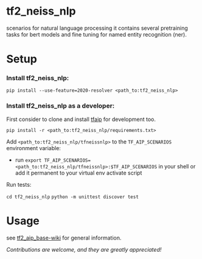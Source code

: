 # tf2_neiss_nlp
scenarios for natural language processing
it contains several pretraining tasks for bert models and fine tuning for named entity recognition (ner).

# Setup
### Install tf2_neiss_nlp:

`pip install --use-feature=2020-resolver <path_to:tf2_neiss_nlp>`

### Install tf2_neiss_nlp as a developer:

First consider to clone and install [tfaip](https://github.com/Planet-AI-GmbH/tf2_aip_base) for development too.

`pip install -r <path_to:tf2_neiss_nlp/requirements.txt>`

Add `<path_to:tf2_neiss_nlp/tfneissnlp>` to the `TF_AIP_SCENARIOS` environment variable:
* run `export TF_AIP_SCENARIOS=<path_to:tf2_neiss_nlp/tfneissnlp>:$TF_AIP_SCENARIOS` 
  in your shell or add it permanent to your virtual env activate script

Run tests: 

`cd tf2_neiss_nlp`
`python -m unittest discover test`

# Usage
see [tf2_aip_base-wiki](http://gitea.planet-ai.de/pai/tf2_aip/wiki) for general information.

_Contributions are welcome, and they are greatly appreciated!_